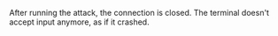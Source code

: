 After running the attack, the connection is closed. The terminal doesn't accept input anymore, as if it crashed.
